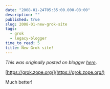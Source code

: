 ```yaml
---
date: "2008-01-24T05:35:00.000-08:00"
description: ""
published: true
slug: 2008-01-new-grok-site
tags:
  - grok
  - legacy-blogger
time_to_read: 5
title: New Grok site!
---
```


_This was originally posted on blogger [here](https://pydanny.blogspot.com/2008/01/new-grok-site.html)_.

[https://grok.zope.org/](https://grok.zope.org/)

Much better!
